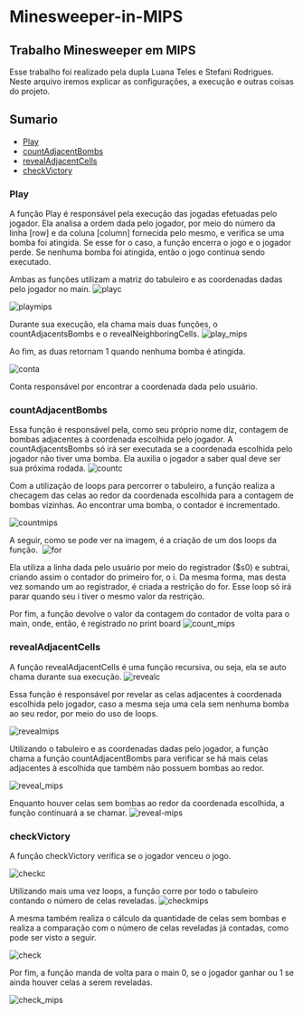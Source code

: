 # Minesweeper-in-MIPS
## Trabalho Minesweeper em MIPS
 Esse trabalho foi realizado pela dupla Luana Teles e Stefani Rodrigues. Neste arquivo iremos explicar as configurações, a execução e outras coisas do projeto.
 
## Sumario
- [Play](#Play)
- [countAdjacentBombs](#countAdjacentBombs)
- [revealAdjacentCells](#revealAdjacentCells)
- [checkVictory](#checkVictory)

### Play
A função Play é responsável pela execução das jogadas efetuadas pelo jogador. Ela analisa a ordem dada pelo jogador, por meio do número da linha [row] e da coluna [column] fornecida pelo mesmo, e verifica se uma bomba foi atingida. Se esse for o caso, a função encerra o jogo e o jogador perde. Se nenhuma bomba foi atingida, então o jogo continua sendo executado.

Ambas as funções utilizam a matriz do tabuleiro e as coordenadas dadas pelo jogador no main.
![playc](fotos/playc.png)

![playmips](fotos/playmips.png)

Durante sua execução, ela chama mais duas funções, o countAdjacentsBombs e o revealNeighboringCells.
![play_mips](fotos/play_mips.png)

Ao fim, as duas retornam 1 quando nenhuma bomba é atingida.

![conta](fotos/conta.png)

Conta responsável por encontrar a coordenada dada pelo usuário. 

### countAdjacentBombs
Essa função é responsável pela, como seu próprio nome diz, contagem de bombas adjacentes à coordenada escolhida pelo jogador. A countAdjacentsBombs só irá ser executada se a coordenada escolhida pelo jogador não tiver uma bomba. Ela auxilia o jogador a saber qual deve ser sua próxima rodada.
![countc](fotos/countc.png)

Com a utilização de loops para percorrer o tabuleiro, a função realiza a checagem das celas ao redor da coordenada escolhida para a contagem de bombas vizinhas. Ao encontrar uma bomba, o contador é incrementado.

![countmips](fotos/countmips.png)

A seguir, como se pode ver na imagem, é a criação de um dos loops da função. 
![for](fotos/for.png)

Ela utiliza a linha dada pelo usuário por meio do registrador ($s0) e subtrai, criando assim o contador do primeiro for, o i. Da mesma forma, mas desta vez somando um ao registrador, é criada a restrição do for.
Esse loop só irá parar quando seu i tiver o mesmo valor da restrição.

Por fim, a função devolve o valor da contagem do contador de volta para o main, onde, então, é registrado no print board
![count_mips](fotos/count_mips.png)


### revealAdjacentCells
A função revealAdjacentCells é uma função recursiva, ou seja, ela se auto chama durante sua execução.
![revealc](fotos/revealc.png)

Essa função é responsável por revelar as celas adjacentes à coordenada escolhida pelo jogador, caso a mesma seja uma cela sem nenhuma bomba ao seu redor, por meio do uso de loops.

![revealmips](fotos/revealmips.png)

Utilizando o tabuleiro e as coordenadas dadas pelo jogador, a função chama a função countAdjacentBombs para verificar se há mais celas adjacentes à escolhida que também não possuem bombas ao redor.

![reveal_mips](fotos/reveal_mips.png)

Enquanto houver celas sem bombas ao redor da coordenada escolhida, a função continuará a se chamar.
![reveal-mips](fotos/reveal-mips.png)


### checkVictory
A função checkVictory verifica se o jogador venceu o jogo.

![checkc](fotos/checkc.png)

Utilizando mais uma vez loops, a função corre por todo o tabuleiro contando o número de celas reveladas.
![checkmips](fotos/checkmips.png)

A mesma também realiza o cálculo da quantidade de celas sem bombas e realiza a comparação com o número de celas reveladas já contadas, como pode ser visto a seguir.

![check](fotos/check.png)

Por fim, a função manda de volta para o main 0, se o jogador ganhar ou 1 se ainda houver celas a serem reveladas.

![check_mips](fotos/check_mips.png)






